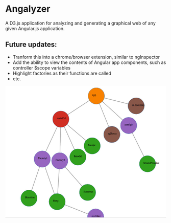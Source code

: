 # Angalyzer
A D3.js application for analyzing and generating a graphical web of any given 
Angular.js application.

## Future updates:
* Tranform this into a chrome/browser extension, similar to ngInspector
* Add the ability to view the contents of Angular app components, such as controller $scope variables
* Highlight factories as their functions are called
* etc.

![Angalyzer Screenshot](https://raw.githubusercontent.com/colin92/Angalyzer/master/Angalyzer.jpg)

